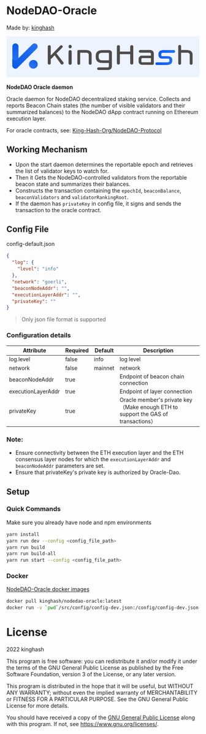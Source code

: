 # NodeDAO-Oracle

Made by:  [kinghash](https://www.kinghash.com/)

![kinghash](./docs/images/kingHashLogo.PNG)

**NodeDAO Oracle daemon**

Oracle daemon for NodeDAO decentralized staking service. Collects and reports Beacon Chain states (the number of visible validators and their summarized balances) to the NodeDAO dApp contract running on Ethereum execution layer.

For oracle contracts, see: [King-Hash-Org/NodeDAO-Protocol](https://github.com/King-Hash-Org/NodeDAO-Protocol)



## Working Mechanism

- Upon the start daemon determines the reportable epoch and retrieves the list of validator keys to watch for.
- Then it Gets the NodeDAO-controlled validators from the reportable beacon state and summarizes their balances.
- Constructs the transaction containing the `epochId`, `beaconBalance`, `beaconValidators`  and `validatorRankingRoot`.
- If the daemon has `privateKey` in config file, it signs and sends the transaction to the oracle contract.



## Config File

config-default.json

```json
{
  "log": {
    "level": "info"
  },
  "network": "goerli",
  "beaconNodeAddr": "",
  "executionLayerAddr": "",
  "privateKey": ""
}
```

> Only json file format is supported



### Configuration details

| Attribute          | Required | Default | Description                                                  |
| ------------------ | -------- | ------- | ------------------------------------------------------------ |
| log.level          | false    | info    | log level                                                    |
| network            | false    | mainnet | network                                                      |
| beaconNodeAddr     | true     |         | Endpoint of beacon chain connection                          |
| executionLayerAddr | true     |         | Endpoint of layer connection                                 |
| privateKey         | true     |         | Oracle member's private key（Make enough ETH to support the GAS of transactions） |



### Note:

- Ensure connectivity between the ETH execution layer and the ETH consensus layer nodes for which the `executionLayerAddr` and `beaconNodeAddr` parameters are set.
- Ensure that privateKey's private key is authorized by Oracle-Dao.



## Setup

### Quick Commands
Make sure you already have node and npm environments

```sh
yarn install
yarn run dev --config <config_file_path>
yarn run build
yarn run build-all
yarn run start --config <config_file_path>
```

### Docker

[NodeDAO-Oracle docker images](https://hub.docker.com/r/kinghash/nodedao-oracle/tags)

```sh
docker pull kinghash/nodedao-oracle:latest
docker run -v `pwd`/src/config/config-dev.json:/config/config-dev.json -d  kinghash/nodedao-oracle:latest --config  /config/config-dev.json
```



# License

2022 kinghash

This program is free software: you can redistribute it and/or modify it under the terms of the GNU General Public License as published by the Free Software Foundation, version 3 of the License, or any later version.

This program is distributed in the hope that it will be useful, but WITHOUT ANY WARRANTY; without even the implied warranty of MERCHANTABILITY or FITNESS FOR A PARTICULAR PURPOSE. See the GNU General Public License for more details.

You should have received a copy of the [GNU General Public License](https://github.com/lidofinance/lido-oracle/blob/develop/LICENSE) along with this program. If not, see https://www.gnu.org/licenses/.
